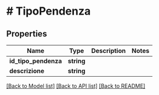 # # TipoPendenza

## Properties

Name | Type | Description | Notes
------------ | ------------- | ------------- | -------------
**id_tipo_pendenza** | **string** |  |
**descrizione** | **string** |  |

[[Back to Model list]](../../README.md#models) [[Back to API list]](../../README.md#endpoints) [[Back to README]](../../README.md)
